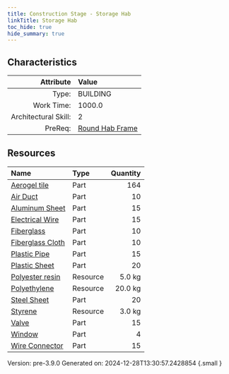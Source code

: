 ```yaml
---
title: Construction Stage - Storage Hab
linkTitle: Storage Hab
toc_hide: true
hide_summary: true
---
```


## Characteristics

| Attribute      | Value |
|--------:|:------|
|Type:|BUILDING|
|Work Time:|1000.0|
|Architectural Skill:|2|
|PreReq:|[Round Hab Frame](/docs/definitions/construction/round-hab-frame)|

## Resources

| Name | Type | Quantity |
|:-----|:-----|-----:|
|[Aerogel tile](/docs/definitions/part/aerogel-tile)|Part|164|
|[Air Duct](/docs/definitions/part/air-duct)|Part|10|
|[Aluminum Sheet](/docs/definitions/part/aluminum-sheet)|Part|15|
|[Electrical Wire](/docs/definitions/part/electrical-wire)|Part|15|
|[Fiberglass](/docs/definitions/part/fiberglass)|Part|10|
|[Fiberglass Cloth](/docs/definitions/part/fiberglass-cloth)|Part|10|
|[Plastic Pipe](/docs/definitions/part/plastic-pipe)|Part|15|
|[Plastic Sheet](/docs/definitions/part/plastic-sheet)|Part|20|
|[Polyester resin](/docs/definitions/resource/polyester-resin)|Resource|5.0 kg|
|[Polyethylene](/docs/definitions/resource/polyethylene)|Resource|20.0 kg|
|[Steel Sheet](/docs/definitions/part/steel-sheet)|Part|20|
|[Styrene](/docs/definitions/resource/styrene)|Resource|3.0 kg|
|[Valve](/docs/definitions/part/valve)|Part|15|
|[Window](/docs/definitions/part/window)|Part|4|
|[Wire Connector](/docs/definitions/part/wire-connector)|Part|15|



Version: pre-3.9.0 Generated on: 2024-12-28T13:30:57.2428854
{.small }